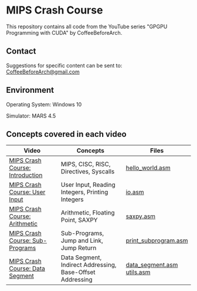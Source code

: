 # MIPS Crash Course
This repository contains all code from the YouTube series "GPGPU Programming with CUDA" by CoffeeBeforeArch.

## Contact

Suggestions for specific content can be sent to: CoffeeBeforeArch@gmail.com

## Environment 
Operating System: Windows 10

Simulator: MARS 4.5

## Concepts covered in each video
| Video | Concepts | Files |
| ----- | -------- | ----- |
| <a href=https://youtu.be/0Rlzp9iugWM>MIPS Crash Course: Introduction</a> | MIPS, CISC, RISC, Directives, Syscalls | <a href=https://github.com/CoffeeBeforeArch/mips_crash_course/blob/master/intro/hello_world.asm >hello_world.asm</a> |
| <a href=https://youtu.be/NfOSN-oeIMc>MIPS Crash Course: User Input</a> | User Input, Reading Integers, Printing Integers | <a href=https://github.com/CoffeeBeforeArch/mips_crash_course/blob/master/io/io.asm >io.asm</a> |
| <a href=https://youtu.be/vBaIlas0cZ0>MIPS Crash Course: Arithmetic</a> | Arithmetic, Floating Point, SAXPY | <a href=https://github.com/CoffeeBeforeArch/mips_crash_course/blob/master/arithmetic/saxpy.asm >saxpy.asm</a> |
| <a href=https://youtu.be/BS-bchVffC0>MIPS Crash Course: Sub-Programs</a> | Sub-Programs, Jump and Link, Jump Return | <a href=https://github.com/CoffeeBeforeArch/mips_crash_course/blob/master/subprograms/print_subprogram.asm >print_subprogram.asm</a> |
| <a href=https://youtu.be/dF5wM34Gs4s>MIPS Crash Course: Data Segment</a> | Data Segment, Indirect Addressing, Base-Offset Addressing | <a href=https://github.com/CoffeeBeforeArch/mips_crash_course/blob/master/data_segment/data_segment.asm >data_segment.asm</a><br><a href=https://github.com/CoffeeBeforeArch/mips_crash_course/blob/master/data_segment/utils.asm >utils.asm</a> |
